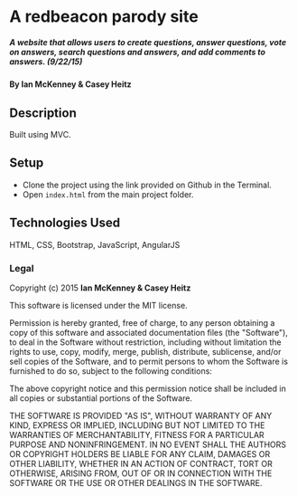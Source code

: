 # A redbeacon parody site

##### A website that allows users to create questions, answer questions, vote on answers, search questions and answers, and add comments to answers. (9/22/15)

#### By Ian McKenney & Casey Heitz

## Description

Built using MVC.

## Setup

* Clone the project using the link provided on Github in the Terminal.
* Open ```index.html``` from the main project folder.

## Technologies Used

HTML, CSS, Bootstrap, JavaScript, AngularJS

### Legal

Copyright (c) 2015 **Ian McKenney & Casey Heitz**

This software is licensed under the MIT license.

Permission is hereby granted, free of charge, to any person obtaining a copy
of this software and associated documentation files (the "Software"), to deal
in the Software without restriction, including without limitation the rights
to use, copy, modify, merge, publish, distribute, sublicense, and/or sell
copies of the Software, and to permit persons to whom the Software is
furnished to do so, subject to the following conditions:

The above copyright notice and this permission notice shall be included in
all copies or substantial portions of the Software.

THE SOFTWARE IS PROVIDED "AS IS", WITHOUT WARRANTY OF ANY KIND, EXPRESS OR
IMPLIED, INCLUDING BUT NOT LIMITED TO THE WARRANTIES OF MERCHANTABILITY,
FITNESS FOR A PARTICULAR PURPOSE AND NONINFRINGEMENT. IN NO EVENT SHALL THE
AUTHORS OR COPYRIGHT HOLDERS BE LIABLE FOR ANY CLAIM, DAMAGES OR OTHER
LIABILITY, WHETHER IN AN ACTION OF CONTRACT, TORT OR OTHERWISE, ARISING FROM,
OUT OF OR IN CONNECTION WITH THE SOFTWARE OR THE USE OR OTHER DEALINGS IN
THE SOFTWARE.
